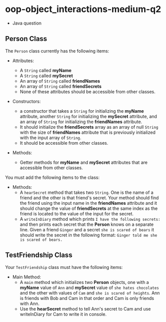 # oop-object_interactions-medium-q2

- Java question

## Person Class

The `Person` class currently has the following items:

- Attributes:
    - A `String` called **myName**
    - A `String` called **mySecret**
    - An array of `String` called **friendNames**
    - An array of `String` called **friendSecrets**
    - None of these attributes should be accessible from other classes.

- Constructors:
    - a constructor that takes a `String` for initializing the **myName** attribute, another `String` for initializing
      the **mySecret** attribute, and an array of `String` for initializing the **friendNames** attribute.
    - It should initialize the **friendSecrets** array as an array of null `String` with the size of **friendNames**
      attribute that is previously initialized with the input array of `String`.
    - It should be accessible from other classes.

- Methods:
    - Getter methods for **myName** and **mySecret** attributes that are accessible from other classes.

You must add the following items to the class:

- Methods:
    - A `hearSecret` method that takes two `String`. One is the name of a friend and the other is that friend's secret.
      Your method should find the friend using the input name in the **friendNames** attribute and it should change the
      value of **friendSecrets** at the same index as the friend is located to the value of the input for the secret.
    - A `writeInDiary` method which prints `I have the following secrets:` and then prints each secret that the
      **Person** knows on a separate line. Given a friend `Ginger` and a secret `she is scared of bears` it should write
      the secret in the following format:
      `Ginger told me she is scared of bears.`

## TestFriendship Class

Your `TestFriendship` class must have the following items:

- Main Method:
    - A `main` method which initializes two **Person** objects, one with a **myName** value of `Ann` and **mySecret**
      value of `she hates chocolates` and the other with values of `Cam` and `she is scared of heights`. Ann is friends
      with Bob and Cam in that order and Cam is only friends with Ann.
    - Use the **hearSecret** method to tell Ann's secret to Cam and use writeInDiary for Cam to write it in console.